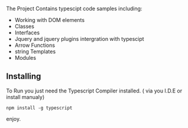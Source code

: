 The Project Contains typescipt code samples including:
* Working with DOM elements
* Classes
* Interfaces
* Jquery and jquery plugins intergration with typescipt
* Arrow Functions
* string Templates
* Modules



Installing
-------------
To Run you just need the Typescript Compiler installed. ( via you I.D.E or install manualy)

    npm install -g typescript


enjoy.

